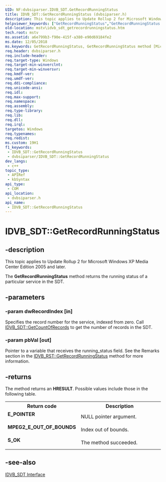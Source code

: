 ```yaml
---
UID: NF:dvbsiparser.IDVB_SDT.GetRecordRunningStatus
title: IDVB_SDT::GetRecordRunningStatus (dvbsiparser.h)
description: This topic applies to Update Rollup 2 for Microsoft Windows XP Media Center Edition 2005 and later.
helpviewer_keywords: ["GetRecordRunningStatus","GetRecordRunningStatus method [Microsoft TV Technologies]","GetRecordRunningStatus method [Microsoft TV Technologies]","IDVB_SDT interface","IDVB_SDT interface [Microsoft TV Technologies]","GetRecordRunningStatus method","IDVB_SDT.GetRecordRunningStatus","IDVB_SDT::GetRecordRunningStatus","IDVB_SDTGetRecordRunningStatus","dvbsiparser/IDVB_SDT::GetRecordRunningStatus","mstv.idvb_sdt_getrecordrunningstatus"]
old-location: mstv\idvb_sdt_getrecordrunningstatus.htm
tech.root: mstv
ms.assetid: a6e799b3-f90e-415f-a380-e90d69184fe2
ms.date: 12/05/2018
ms.keywords: GetRecordRunningStatus, GetRecordRunningStatus method [Microsoft TV Technologies], GetRecordRunningStatus method [Microsoft TV Technologies],IDVB_SDT interface, IDVB_SDT interface [Microsoft TV Technologies],GetRecordRunningStatus method, IDVB_SDT.GetRecordRunningStatus, IDVB_SDT::GetRecordRunningStatus, IDVB_SDTGetRecordRunningStatus, dvbsiparser/IDVB_SDT::GetRecordRunningStatus, mstv.idvb_sdt_getrecordrunningstatus
req.header: dvbsiparser.h
req.include-header: 
req.target-type: Windows
req.target-min-winverclnt: 
req.target-min-winversvr: 
req.kmdf-ver: 
req.umdf-ver: 
req.ddi-compliance: 
req.unicode-ansi: 
req.idl: 
req.max-support: 
req.namespace: 
req.assembly: 
req.type-library: 
req.lib: 
req.dll: 
req.irql: 
targetos: Windows
req.typenames: 
req.redist: 
ms.custom: 19H1
f1_keywords:
 - IDVB_SDT::GetRecordRunningStatus
 - dvbsiparser/IDVB_SDT::GetRecordRunningStatus
dev_langs:
 - c++
topic_type:
 - APIRef
 - kbSyntax
api_type:
 - COM
api_location:
 - dvbsiparser.h
api_name:
 - IDVB_SDT::GetRecordRunningStatus
---
```


# IDVB_SDT::GetRecordRunningStatus


## -description

This topic applies to Update Rollup 2 for Microsoft Windows XP Media Center Edition 2005 and later.
        



The <b>GetRecordRunningStatus</b> method returns the running status of a particular service in the SDT.

## -parameters

### -param dwRecordIndex [in]

Specifies the record number for the service, indexed from zero. Call <a href="/previous-versions/windows/desktop/api/dvbsiparser/nf-dvbsiparser-idvb_sdt-getcountofrecords">IDVB_SDT::GetCountOfRecords</a> to get the number of records in the SDT.

### -param pbVal [out]

Pointer to a variable that receives the running_status field. See the Remarks section in the <a href="/previous-versions/windows/desktop/api/dvbsiparser/nf-dvbsiparser-idvb_rst-getrecordrunningstatus">IDVB_RST::GetRecordRunningStatus</a> method for more information.

## -returns

The method returns an <b>HRESULT</b>. Possible values include those in the following table.

<table>
<tr>
<th>Return code</th>
<th>Description</th>
</tr>
<tr>
<td width="40%">
<dl>
<dt><b>E_POINTER</b></dt>
</dl>
</td>
<td width="60%">
NULL pointer argument.

</td>
</tr>
<tr>
<td width="40%">
<dl>
<dt><b>MPEG2_E_OUT_OF_BOUNDS</b></dt>
</dl>
</td>
<td width="60%">
Index out of bounds.

</td>
</tr>
<tr>
<td width="40%">
<dl>
<dt><b>S_OK</b></dt>
</dl>
</td>
<td width="60%">
The method succeeded.

</td>
</tr>
</table>

## -see-also

<a href="/previous-versions/windows/desktop/api/dvbsiparser/nn-dvbsiparser-idvb_sdt">IDVB_SDT Interface</a>

